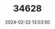---
title: "34628"
category: "Nothofagus alpina"
draft: false
date: 2024-02-22 13:03:50
languages:
  Spanish; Castilian: ["Raulí"]
---